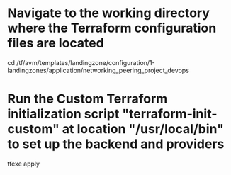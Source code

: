 # Navigate to the working directory where the Terraform configuration files are located
cd /tf/avm/templates/landingzone/configuration/1-landingzones/application/networking_peering_project_devops

# Run the **Custom** Terraform initialization script "terraform-init-custom" at location "/usr/local/bin" to set up the backend and providers
tfexe apply